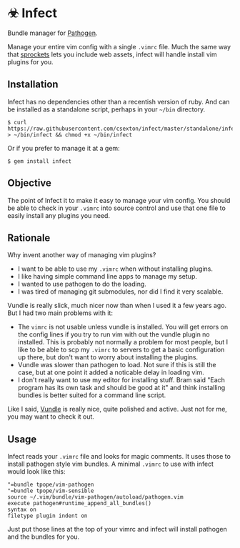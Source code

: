 # &#9763; Infect

Bundle manager for [Pathogen](https://github.com/tpope/vim-pathogen).

Manage your entire vim config with a single `.vimrc` file. Much the same way that [sprockets](https://github.com/sstephenson/sprockets) lets you include web assets, infect will handle install vim plugins for you.

## Installation

Infect has no dependencies other than a recentish version of ruby. And can be installed as a standalone script, perhaps in your `~/bin` directory.

    $ curl https://raw.githubusercontent.com/csexton/infect/master/standalone/infect > ~/bin/infect && chmod +x ~/bin/infect

Or if you prefer to manage it at a gem:

    $ gem install infect

## Objective

The point of Infect it to make it easy to manage your vim config. You should be able to check in your `.vimrc` into source control and use that one file to easily install any plugins you need.

## Rationale

Why invent another way of managing vim plugins?

* I want to be able to use my `.vimrc` when without installing plugins.
* I like having simple command line apps to manage my setup.
* I wanted to use pathogen to do the loading.
* I was tired of managing git submodules, nor did I find it very scalable.


Vundle is really slick, much nicer now than when I used it a few years ago. But I had two main problems with it:

* The `vimrc` is not usable unless vundle is installed. You will get errors on the config lines if you try to run vim with out the vundle plugin no installed. This is probably not normally a problem for most people, but I like to be able to scp my `.vimrc` to servers to get a basic configuration up there, but don't want to worry about installing the plugins.
* Vundle was slower than pathogen to load. Not sure if this is still the case, but at one point it added a noticable delay in loading vim.
* I don't really want to use my editor for installing stuff. Bram said "Each program has its own task and should be good at it" and think installing bundles is better suited for a command line script.

Like I said, [Vundle](https://github.com/gmarik/vundle) is really nice, quite polished and active. Just not for me, you may want to check it out.


## Usage

Infect reads your `.vimrc` file and looks for magic comments. It uses those to install pathogen style vim bundles. A minimal `.vimrc` to use with infect would look like this:

    "=bundle tpope/vim-pathogen
    "=bundle tpope/vim-sensible
    source ~/.vim/bundle/vim-pathogen/autoload/pathogen.vim
    execute pathogen#runtime_append_all_bundles()
    syntax on
    filetype plugin indent on

Just put those lines at the top of your vimrc and infect will install pathogen and the bundles for you.

